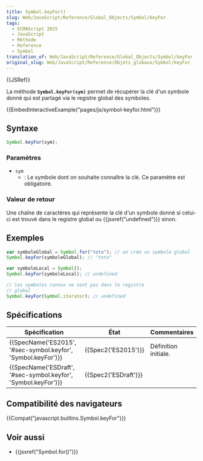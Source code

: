 ```yaml
---
title: Symbol.keyFor()
slug: Web/JavaScript/Reference/Global_Objects/Symbol/keyFor
tags:
  - ECMAScript 2015
  - JavaScript
  - Méthode
  - Reference
  - Symbol
translation_of: Web/JavaScript/Reference/Global_Objects/Symbol/keyFor
original_slug: Web/JavaScript/Reference/Objets_globaux/Symbol/keyFor
---
```

{{JSRef}}

La méthode **`Symbol.keyFor(sym)`** permet de récupérer la clé d'un symbole donné qui est partagé via le registre global des symboles.

{{EmbedInteractiveExample("pages/js/symbol-keyfor.html")}}

## Syntaxe

```js
Symbol.keyFor(sym);
```

### Paramètres

- `sym`
  - : Le symbole dont on souhaite connaître la clé. Ce paramètre est obligatoire.

### Valeur de retour

Une chaîne de caractères qui représente la clé d'un symbole donné si celui-ci est trouvé dans le registre global ou {{jsxref("undefined")}} sinon.

## Exemples

```js
var symboleGlobal = Symbol.for("toto"); // on crée un symbole global
Symbol.keyFor(symboleGlobal); // "toto"

var symboleLocal = Symbol();
Symbol.keyFor(symboleLocal); // undefined

// les symboles connus ne sont pas dans le registre
// global
Symbol.keyFor(Symbol.iterator); // undefined
```

## Spécifications

| Spécification                                                                        | État                         | Commentaires         |
| ------------------------------------------------------------------------------------ | ---------------------------- | -------------------- |
| {{SpecName('ES2015', '#sec-symbol.keyfor', 'Symbol.keyFor')}}     | {{Spec2('ES2015')}}     | Définition initiale. |
| {{SpecName('ESDraft', '#sec-symbol.keyfor', 'Symbol.keyFor')}} | {{Spec2('ESDraft')}} |                      |

## Compatibilité des navigateurs

{{Compat("javascript.builtins.Symbol.keyFor")}}

## Voir aussi

- {{jsxref("Symbol.for()")}}

